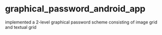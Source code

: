 # graphical_password_android_app
implemented a 2-level graphical password scheme consisting of image grid and textual grid
